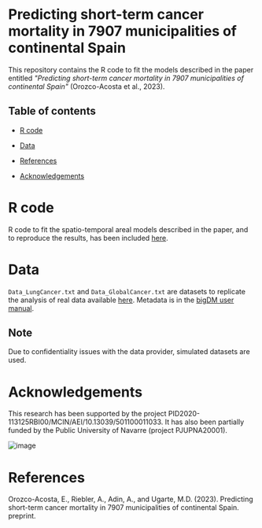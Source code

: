 # Predicting short-term cancer mortality in 7907 municipalities of continental Spain

This repository contains the R code to fit the models described in the paper entitled _"Predicting short-term cancer mortality in 7907 municipalities of continental Spain"_ (Orozco-Acosta et al., 2023).

## Table of contents

- [R code](#R-code)

- [Data](#Data)

- [References](#References)

- [Acknowledgements](#Acknowledgements)


# R code

R code to fit the spatio-temporal areal models described in the paper, and to reproduce the results, has been included [here](https://github.com/spatialstatisticsupna/Scalable_Prediction/tree/main/R).

# Data

```Data_LungCancer.txt``` and ```Data_GlobalCancer.txt``` are datasets to replicate the analysis of real data available [here](https://github.com/spatialstatisticsupna/Scalable_Prediction/tree/main/data). Metadata is in the [bigDM user manual](https://cran.r-project.org/web/packages/bigDM/bigDM.pdf).

## Note

Due to confidentiality issues with the data provider, simulated datasets are used.

# Acknowledgements

This research has been supported by the project PID2020-113125RBI00/MCIN/AEI/10.13039/501100011033. It has also been partially funded by the Public University of Navarre (project PJUPNA20001).

![image](https://github.com/spatialstatisticsupna/Scalable_Prediction/blob/main/micin-aei.jpg)

# References

Orozco-Acosta, E., Riebler, A., Adin, A., and Ugarte, M.D. (2023). Predicting short-term cancer mortality in 7907 municipalities of continental Spain. preprint.

